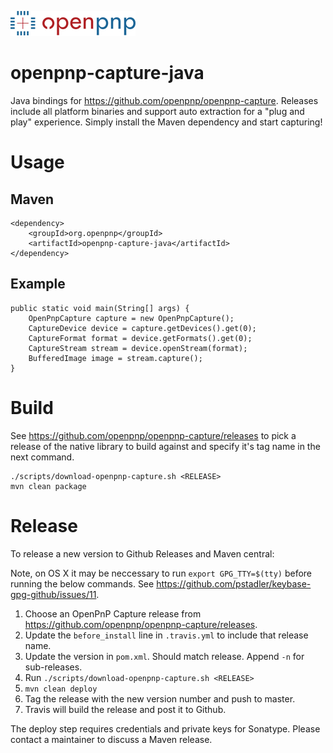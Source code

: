 ![OpenPNP Logo](https://raw.githubusercontent.com/openpnp/openpnp-logo/develop/logo_small.png)

# openpnp-capture-java

Java bindings for https://github.com/openpnp/openpnp-capture. Releases include all platform binaries
and support auto extraction for a "plug and play" experience. Simply install the Maven dependency
and start capturing!

# Usage

## Maven

```
<dependency>
	<groupId>org.openpnp</groupId>
	<artifactId>openpnp-capture-java</artifactId>
</dependency>
```

## Example
```
public static void main(String[] args) {
    OpenPnpCapture capture = new OpenPnpCapture();
    CaptureDevice device = capture.getDevices().get(0);
    CaptureFormat format = device.getFormats().get(0);
    CaptureStream stream = device.openStream(format);
    BufferedImage image = stream.capture();
}
```

# Build
See https://github.com/openpnp/openpnp-capture/releases to pick a release of the native
library to build against and specify it's tag name in the next command.

```
./scripts/download-openpnp-capture.sh <RELEASE>
mvn clean package
```

# Release

To release a new version to Github Releases and Maven central:

Note, on OS X it may be neccessary to run `export GPG_TTY=$(tty)` before running
the below commands. See https://github.com/pstadler/keybase-gpg-github/issues/11.

1. Choose an OpenPnP Capture release from https://github.com/openpnp/openpnp-capture/releases.
2. Update the `before_install` line in `.travis.yml` to include that release name.
3. Update the version in `pom.xml`. Should match release. Append `-n` for sub-releases.
4. Run `./scripts/download-openpnp-capture.sh <RELEASE>`
5. `mvn clean deploy`
6. Tag the release with the new version number and push to master.
7. Travis will build the release and post it to Github.

The deploy step requires credentials and private keys for Sonatype. Please contact
a maintainer to discuss a Maven release.

